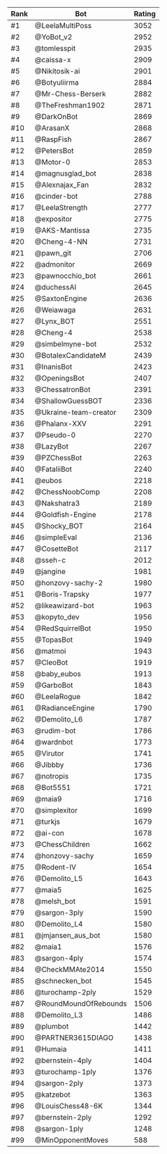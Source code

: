 Rank|Bot|Rating
---|---|---
#1|@LeelaMultiPoss|3052
#2|@YoBot_v2|2952
#3|@tomlesspit|2935
#4|@caissa-x|2909
#5|@Nikitosik-ai|2901
#6|@Botyuliirma|2884
#7|@Mr-Chess-Berserk|2882
#8|@TheFreshman1902|2871
#9|@DarkOnBot|2869
#10|@ArasanX|2868
#11|@RaspFish|2867
#12|@PetersBot|2859
#13|@Motor-0|2853
#14|@magnusglad_bot|2838
#15|@Alexnajax_Fan|2832
#16|@cinder-bot|2788
#17|@LeelaStrength|2777
#18|@expositor|2775
#19|@AKS-Mantissa|2735
#20|@Cheng-4-NN|2731
#21|@pawn_git|2706
#22|@admonitor|2669
#23|@pawnocchio_bot|2661
#24|@duchessAI|2645
#25|@SaxtonEngine|2636
#26|@Weiawaga|2631
#27|@Lynx_BOT|2551
#28|@Cheng-4|2538
#29|@simbelmyne-bot|2532
#30|@BotalexCandidateM|2439
#31|@InanisBot|2423
#32|@OpeningsBot|2407
#33|@ChessatronBot|2391
#34|@ShallowGuessBOT|2336
#35|@Ukraine-team-creator|2309
#36|@Phalanx-XXV|2291
#37|@Pseudo-0|2270
#38|@LazyBot|2267
#39|@PZChessBot|2263
#40|@FataliiBot|2240
#41|@eubos|2218
#42|@ChessNoobComp|2208
#43|@Nakshatra3|2189
#44|@Goldfish-Engine|2178
#45|@Shocky_BOT|2164
#46|@simpleEval|2136
#47|@CosetteBot|2117
#48|@sseh-c|2012
#49|@jangine|1981
#50|@honzovy-sachy-2|1980
#51|@Boris-Trapsky|1977
#52|@likeawizard-bot|1963
#53|@kopyto_dev|1956
#54|@RedSquirrelBot|1950
#55|@TopasBot|1949
#56|@matmoi|1943
#57|@CleoBot|1919
#58|@baby_eubos|1913
#59|@GarboBot|1843
#60|@LeelaRogue|1842
#61|@RadianceEngine|1790
#62|@Demolito_L6|1787
#63|@rudim-bot|1786
#64|@wardnbot|1773
#65|@Virutor|1741
#66|@Jibbby|1736
#67|@notropis|1735
#68|@Bot5551|1721
#69|@maia9|1716
#70|@simplexitor|1699
#71|@turkjs|1679
#72|@ai-con|1678
#73|@ChessChildren|1662
#74|@honzovy-sachy|1659
#75|@Rodent-IV|1654
#76|@Demolito_L5|1643
#77|@maia5|1625
#78|@melsh_bot|1591
#79|@sargon-3ply|1590
#80|@Demolito_L4|1580
#81|@jmjansen_aus_bot|1580
#82|@maia1|1576
#83|@sargon-4ply|1574
#84|@CheckMMAte2014|1550
#85|@schnecken_bot|1545
#86|@turochamp-2ply|1529
#87|@RoundMoundOfRebounds|1506
#88|@Demolito_L3|1486
#89|@plumbot|1442
#90|@PARTNER3615DIAGO|1438
#91|@Humaia|1411
#92|@bernstein-4ply|1404
#93|@turochamp-1ply|1376
#94|@sargon-2ply|1373
#95|@katzebot|1363
#96|@LouisChess48-6K|1344
#97|@bernstein-2ply|1292
#98|@sargon-1ply|1248
#99|@MinOpponentMoves|588
